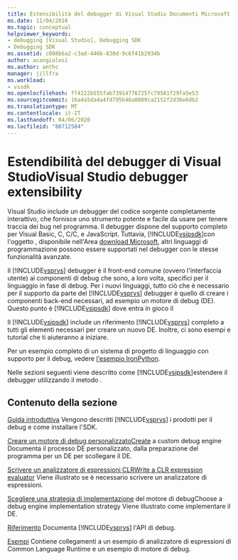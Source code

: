 ```yaml
---
title: Estensibilità del debugger di Visual Studio Documenti Microsoft
ms.date: 11/04/2016
ms.topic: conceptual
helpviewer_keywords:
- debugging [Visual Studio], Debugging SDK
- Debugging SDK
ms.assetid: c088b6a2-c3ad-446b-830d-9c6f41b2934b
author: acangialosi
ms.author: anthc
manager: jillfra
ms.workload:
- vssdk
ms.openlocfilehash: ff4222b555fab73914776725fc79581f29fa5e53
ms.sourcegitcommit: 16a4a5da4a4fd795b46a0869ca2152f2d36e6db2
ms.translationtype: MT
ms.contentlocale: it-IT
ms.lasthandoff: 04/06/2020
ms.locfileid: "80712504"
---
```

# <a name="visual-studio-debugger-extensibility"></a>Estendibilità del debugger di Visual StudioVisual Studio debugger extensibility
Visual Studio include un debugger del codice sorgente completamente interattivo, che fornisce uno strumento potente e facile da usare per tenere traccia dei bug nel programma. Il debugger dispone del supporto completo per Visual Basic, C, C/C, e JavaScript. Tuttavia, [!INCLUDE[vsipsdk](../../extensibility/includes/vsipsdk_md.md)]con l'oggetto , disponibile nell'Area [download Microsoft](https://www.microsoft.com/download/details.aspx?id=21835), altri linguaggi di programmazione possono essere supportati nel debugger con le stesse funzionalità avanzate.

 Il [!INCLUDE[vsprvs](../../code-quality/includes/vsprvs_md.md)] debugger è il front-end comune (ovvero l'interfaccia utente) ai componenti di debug che sono, a loro volta, specifici per il linguaggio in fase di debug. Per i nuovi linguaggi, tutto ciò che è necessario per il supporto da parte del [!INCLUDE[vsprvs](../../code-quality/includes/vsprvs_md.md)] debugger è quello di creare i componenti back-end necessari, ad esempio un motore di debug (DE). Questo punto è [!INCLUDE[vsipsdk](../../extensibility/includes/vsipsdk_md.md)] dove entra in gioco il

 Il [!INCLUDE[vsipsdk](../../extensibility/includes/vsipsdk_md.md)] include un riferimento [!INCLUDE[vsprvs](../../code-quality/includes/vsprvs_md.md)] completo a tutti gli elementi necessari per creare un nuovo DE. Inoltre, ci sono esempi e tutorial che ti aiuteranno a iniziare.

 Per un esempio completo di un sistema di progetto di linguaggio con supporto per il debug, vedere [l'esempio IronPython](https://www.microsoft.com/download/details.aspx?id=55984).

 Nelle sezioni seguenti viene descritto come [!INCLUDE[vsipsdk](../../extensibility/includes/vsipsdk_md.md)]estendere il debugger utilizzando il metodo .

## <a name="in-this-section"></a>Contenuto della sezione
 [Guida introduttiva](../../extensibility/debugger/getting-started-with-debugger-extensibility.md) Vengono descritti [!INCLUDE[vsprvs](../../code-quality/includes/vsprvs_md.md)] i prodotti per il debug e come installare l'SDK.

 [Creare un motore di debug personalizzatoCreate](../../extensibility/debugger/creating-a-custom-debug-engine.md) a custom debug engine Documenta il processo DE personalizzato, dalla preparazione del programma per un DE per scollegare il DE.

 [Scrivere un analizzatore di espressioni CLRWrite a CLR expression evaluator](../../extensibility/debugger/writing-a-common-language-runtime-expression-evaluator.md) Viene illustrato se è necessario scrivere un analizzatore di espressioni.

 [Scegliere una strategia di implementazione](../../extensibility/debugger/choosing-a-debug-engine-implementation-strategy.md) del motore di debugChoose a debug engine implementation strategy Viene illustrato come implementare il DE.

 [Riferimento](../../extensibility/debugger/reference/reference-visual-studio-debugging-apis.md) Documenta [!INCLUDE[vsprvs](../../code-quality/includes/vsprvs_md.md)] l'API di debug.

 [Esempi](../../extensibility/debugger/visual-studio-debugging-samples.md) Contiene collegamenti a un esempio di analizzatore di espressioni di Common Language Runtime e un esempio di motore di debug.
